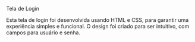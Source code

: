 Tela de Login

Esta tela de login foi desenvolvida usando HTML e CSS, para garantir uma experiência simples e funcional. O design foi criado para ser intuitivo, com campos para usuário e senha.
